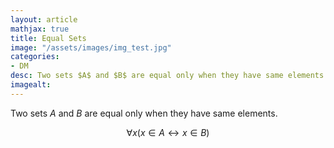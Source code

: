 ```yaml
---
layout: article
mathjax: true
title: Equal Sets
image: "/assets/images/img_test.jpg"
categories:
- DM
desc: Two sets $A$ and $B$ are equal only when they have same elements. 
imagealt: 
---
```


Two sets $A$ and $B$ are equal only when they have same elements.

































































































































































































































































































































































$$\forall x (x \in A \leftrightarrow x \in B)$$
































































































































































































































































































































































